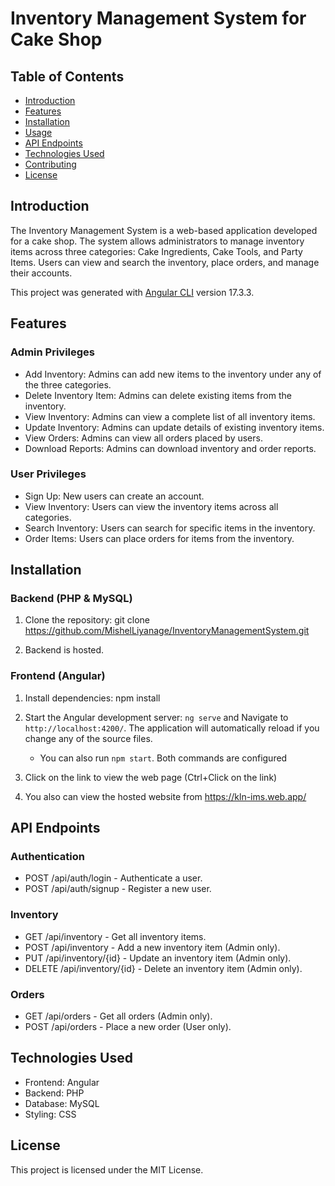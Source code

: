 # Inventory Management System for Cake Shop

## Table of Contents
- [Introduction](#introduction)
- [Features](#features)
- [Installation](#installation)
- [Usage](#usage)
- [API Endpoints](#api-endpoints)
- [Technologies Used](#technologies-used)
- [Contributing](#contributing)
- [License](#license)

## Introduction
The Inventory Management System is a web-based application developed for a cake shop. The system allows administrators to manage inventory items across three categories: Cake Ingredients, Cake Tools, and Party Items. Users can view and search the inventory, place orders, and manage their accounts.

This project was generated with [Angular CLI](https://github.com/angular/angular-cli) version 17.3.3.

## Features

### Admin Privileges
- Add Inventory: Admins can add new items to the inventory under any of the three categories.
- Delete Inventory Item: Admins can delete existing items from the inventory.
- View Inventory: Admins can view a complete list of all inventory items.
- Update Inventory: Admins can update details of existing inventory items.
- View Orders: Admins can view all orders placed by users.
- Download Reports: Admins can download inventory and order reports.

### User Privileges
- Sign Up: New users can create an account.
- View Inventory: Users can view the inventory items across all categories.
- Search Inventory: Users can search for specific items in the inventory.
- Order Items: Users can place orders for items from the inventory.

## Installation

### Backend (PHP & MySQL)
1. Clone the repository:
    git clone https://github.com/MishelLiyanage/InventoryManagementSystem.git

2. Backend is hosted.   

### Frontend (Angular)
1. Install dependencies:
    npm install

2. Start the Angular development server:
    `ng serve` and Navigate to `http://localhost:4200/`. The application will automatically reload if you change any of the source files.
    - You can also run `npm start`. Both commands are configured

4. Click on the link to view the web page (Ctrl+Click on the link)

5. You also can view the hosted website from https://kln-ims.web.app/

## API Endpoints

### Authentication
- POST /api/auth/login - Authenticate a user.
- POST /api/auth/signup - Register a new user.

### Inventory
- GET /api/inventory - Get all inventory items.
- POST /api/inventory - Add a new inventory item (Admin only).
- PUT /api/inventory/{id} - Update an inventory item (Admin only).
- DELETE /api/inventory/{id} - Delete an inventory item (Admin only).

### Orders
- GET /api/orders - Get all orders (Admin only).
- POST /api/orders - Place a new order (User only).

## Technologies Used
- Frontend: Angular
- Backend: PHP
- Database: MySQL
- Styling: CSS

## License
This project is licensed under the MIT License.


